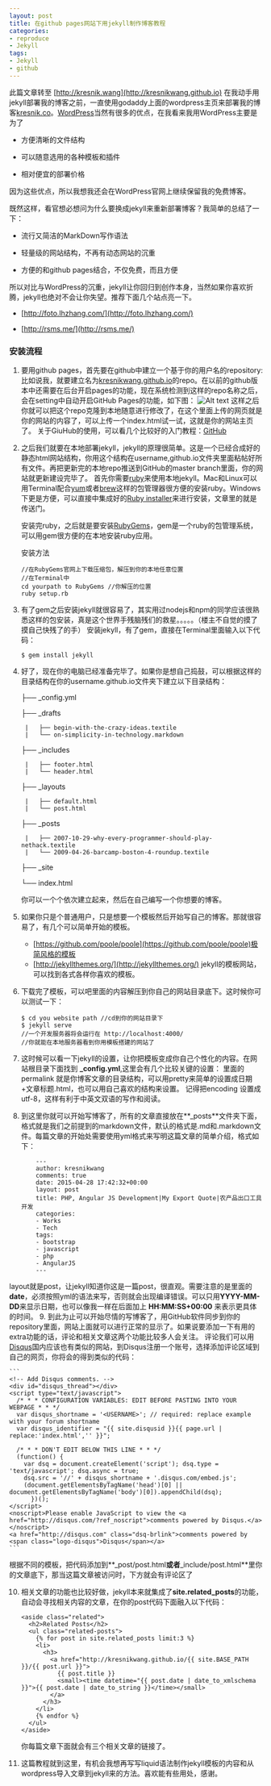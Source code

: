 ```yaml
---
layout: post
title: 在github pages网站下用jekyll制作博客教程
categories:
- reproduce
- Jekyll
tags:
- Jekyll
- github
---
```

此篇文章转至 [http://kresnik.wang](http://kresnikwang.github.io)
在我动手用jekyll部署我的博客之前，一直使用godaddy上面的wordpress主页来部署我的博客[kresnik.co](kresnik.co)。[WordPress](wordpress.com)当然有很多的优点，在我看来我用WordPress主要是为了

- 方便清晰的文件结构

- 可以随意选用的各种模板和插件

- 相对便宜的部署价格

因为这些优点，所以我想我还会在WordPress官网上继续保留我的免费博客。

既然这样，看官想必想问为什么要换成jekyll来重新部署博客？我简单的总结了一下：

- 流行又简洁的MarkDown写作语法

- 轻量级的网站结构，不再有动态网站的沉重

- 方便的和github pages结合，不仅免费，而且方便

所以对比与WordPress的沉重，jekyll让你回归到创作本身，当然如果你喜欢折腾，jekyll也绝对不会让你失望。推荐下面几个站点亮一下。

- [http://foto.lhzhang.com/](http://foto.lhzhang.com/)

- [http://rsms.me/](http://rsms.me/)

### 安装流程

1. 要用github pages，首先要在github中建立一个基于你的用户名的repository: 比如说我，就要建立名为[kresnikwang.github.io](https://github.com/kresnikwang/kresnikwang.github.io)的repo。在以前的github版本中还需要在后台开启pages的功能，现在系统检测到这样的repo名称之后，会在setting中自动开启GitHub Pages的功能，如下图：
![Alt text](http://kresnikwang.github.io/assets/media/06-2015/kresnikwang.github.io.png)
这样之后你就可以把这个repo克隆到本地随意进行修改了，在这个里面上传的网页就是你的网站的内容了，可以上传一个index.html试一试，这就是你的网站主页了。
关于GiuHub的使用，可以看几个比较好的入门教程：[GitHub](http://www.zhihu.com/question/20070065)
2. 之后我们就要在本地部署jekyll，jekyll的原理很简单。这是一个已经合成好的静态html网站结构，你用这个结构在username,github.io文件夹里面粘帖好所有文件。再把更新完的本地repo推送到GitHub的master branch里面，你的网站就更新建设完毕了。
首先你需要[ruby](https://www.ruby-lang.org/en/)来使用本地jekyll。Mac和Linux可以用Terminal配合[yum](http://yum.baseurl.org/)或者[brew](http://brew.sh/)这样的包管理器很方便的安装ruby。Windows下更是方便，可以直接中集成好的[Ruby installer](http://rubyinstaller.org/)来进行安装，文章里的就是传送门。

	安装完ruby，之后就是要安装[RubyGems](https://rubygems.org/pages/download)，gem是一个ruby的包管理系统，可以用gem很方便的在本地安装ruby应用。

	安装方法

	```
	//在RubyGems官网上下载压缩包，解压到你的本地任意位置
	//在Terminal中
	cd yourpath to RubyGems //你解压的位置
	ruby setup.rb

	```

3. 有了gem之后安装jekyll就很容易了，其实用过nodejs和npm的同学应该很熟悉这样的包安装，真是这个世界手残脑残们的救星。。。。。（楼主不自觉的摸了摸自己快残了的手）
安装jekyll，有了gem，直接在Terminal里面输入以下代码：

	```
	$ gem install jekyll 
	```
4. 好了，现在你的电脑已经准备完毕了。如果你是想自己捣鼓，可以根据这样的目录结构在你的username.github.io文件夹下建立以下目录结构：
	
	├── _config.yml

	├── _drafts

		|   ├── begin-with-the-crazy-ideas.textile
		|   └── on-simplicity-in-technology.markdown

	├── _includes

		|   ├── footer.html
		|   └── header.html

	├── _layouts

		|   ├── default.html
		|   └── post.html

	├── _posts

		|   ├── 2007-10-29-why-every-programmer-should-play-nethack.textile
		|   └── 2009-04-26-barcamp-boston-4-roundup.textile

	├── _site

	└── index.html

	
	你可以一个个依次建立起来，然后在自己编写一个你想要的博客。
5. 如果你只是个普通用户，只是想要一个模板然后开始写自己的博客。那就很容易了，有几个可以简单开始的模板。
	-	[https://github.com/poole/poole](https://github.com/poole/poole)极简风格的模板
    -   [http://jekyllthemes.org/](http://jekyllthemes.org/)	jekyll的模板网站，可以找到各式各样你喜欢的模板。
6. 下载完了模板，可以吧里面的内容解压到你自己的网站目录底下。这时候你可以测试一下：

	```
	$ cd you website path //cd到你的网站目录下
	$ jekyll serve
	//一个开发服务器将会运行在 http://localhost:4000/
	//你就能在本地服务器看到你用模板搭建的网站了
	```
7. 这时候可以看一下jekyll的设置，让你把模板变成你自己个性化的内容。在网站根目录下面找到	**_config.yml**,这里会有几个比较关键的设置：
里面的permalink 就是你博客文章的目录结构，可以用pretty来简单的设置成日期+文章标题.html，也可以用自己喜欢的结构来设置。
记得把encoding 设置成utf-8，这样有利于中英文双语的写作和阅读。
8. 到这里你就可以开始写博客了，所有的文章直接放在**_posts**文件夹下面，格式就是我们之前提到的markdown文件，默认的格式是.md和.markdown文件。每篇文章的开始处需要使用yml格式来写明这篇文章的简单介绍，格式如下：

	```
		---
		author: kresnikwang
		comments: true
		date: 2015-04-28 17:42:32+00:00
		layout: post
		title: PHP, Angular JS Development|My Export Quote|农产品出口工具开发
		categories:
		- Works
		- Tech
		tags:
		- bootstrap
		- javascript
		- php
		- AngularJS
		---
	```
layout就是post，让jekyll知道你这是一篇post，很直观。需要注意的是里面的**date**，必须按照yml的语法来写，否则就会出现编译错误。可以只用**YYYY-MM-DD**来显示日期，也可以像我一样在后面加上 **HH:MM:SS+00:00** 来表示更具体的时间。
9. 到此为止可以开始尽情的写博客了，用GitHub软件同步到你的repository里面，网站上面就可以进行正常的显示了。如果说要添加一下有用的extra功能的话，评论和相关文章这两个功能比较多人会关注。
评论我们可以用[Disqus](https://disqus.com/)国内应该也有类似的网站，到Disqus注册一个账号，选择添加评论区域到自己的网页，你将会的得到类似的代码：

	```
	<!-- Add Disqus comments. -->
	<div id="disqus_thread"></div>
	<script type="text/javascript">
	  /* * * CONFIGURATION VARIABLES: EDIT BEFORE PASTING INTO YOUR WEBPAGE * * */
	  var disqus_shortname = '<USERNAME>'; // required: replace example with your forum shortname
	  var disqus_identifier = "{{ site.disqusid }}{{ page.url | replace:'index.html','' }}";
		
	  /* * * DON'T EDIT BELOW THIS LINE * * */
	  (function() {
	    var dsq = document.createElement('script'); dsq.type = 'text/javascript'; dsq.async = true;
	    dsq.src = '//' + disqus_shortname + '.disqus.com/embed.js';
	    (document.getElementsByTagName('head')[0] || document.getElementsByTagName('body')[0]).appendChild(dsq);
		  })();
	</script>
	<noscript>Please enable JavaScript to view the <a href="http://disqus.com/?ref_noscript">comments powered by Disqus.</a></noscript>
	<a href="http://disqus.com" class="dsq-brlink">comments powered by <span class="logo-disqus">Disqus</span></a>
	```
根据不同的模板，把代码添加到**_post/post.html**或者**_include/post.html**里你的文章底下，那当这篇文章被访问时，下方就会有评论区了

10. 相关文章的功能也比较好做，jekyll本来就集成了**site.related_posts**的功能，自动会寻找相关内容的文章，在你的post代码下面融入以下代码：

	```
	<aside class="related">
	  <h2>Related Posts</h2>
	  <ul class="related-posts">
	    {% for post in site.related_posts limit:3 %}
	    <li>
	      <h3>
	        <a href="http://kresnikwang.github.io/{{ site.BASE_PATH }}/{{ post.url }}">
	          {{ post.title }}
	          <small><time datetime="{{ post.date | date_to_xmlschema }}">{{ post.date | date_to_string }}</time></small>
	        </a>
	      </h3>
	    </li>
	    {% endfor %}
	  </ul>
	</aside>
	```
	你每篇文章下面就会有三个相关文章的链接了。

11. 这篇教程就到这里，有机会我想再写写liquid语法制作jekyll模板的内容和从wordpress导入文章到jekyll来的方法。喜欢能有些用处，感谢。
